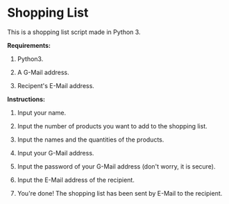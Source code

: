 # Shopping List

This is a shopping list script made in Python 3.

**Requirements:** 

1. Python3.

2. A G-Mail address.

3. Recipent's E-Mail address.


**Instructions:** 

1. Input your name.

2. Input the number of products you want to add to the shopping list.

3. Input the names and the quantities of the products.

4. Input your G-Mail address.

5. Input the password of your G-Mail address (don't worry, it is secure).

6. Input the E-Mail address of the recipient.

7. You're done! The shopping list has been sent by E-Mail to the recipient.

